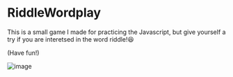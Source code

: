 # RiddleWordplay
This is a small game I made for practicing the Javascript, but give yourself a try if you are interetsed in the word riddle!😆

(Have fun!)

![image](https://github.com/lunawwy01/RiddleWordplay/assets/98298032/a825a465-ce73-437f-8db9-e27707d880f3)
